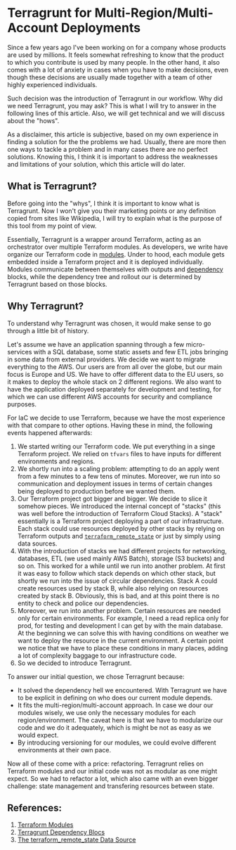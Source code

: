 # Terragrunt for Multi-Region/Multi-Account Deployments

Since a few years ago I've been working on for a company whose products are used by millions. It feels somewhat refreshing to know that the product to which you contribute is used by many people. In the other hand, it also comes with a lot of anxiety in cases when you have to make decisions, even though these decisions are usually made together with a team of other highly experienced individuals.

Such decision was the introduction of Terragrunt in our workflow. Why did we need Terragrunt, you may ask? This is what I will try to answer in the following lines of this article. Also, we will get technical and we will discuss about the "hows".

As a disclaimer, this article is subjective, based on my own experience in finding a solution for the the problems we had. Usually, there are more then one ways to tackle a problem and in many cases there are no perfect solutions. Knowing this, I think it is important to address the weaknesses and limitations of your solution, which this article will do later.

## What is Terragrunt?

Before going into the "whys", I think it is important to know what is Terragrunt. Now I won't give you their marketing points or any definition copied from sites like Wikipedia, I will try to explain what is the purpose of this tool from my point of view.

Essentially, Terragrunt is a wrapper around Terraform, acting as an orchestrator over multiple Terraform modules. As developers, we write have organize our Terraform code in [modules](https://developer.hashicorp.com/terraform/language/modules). Under to hood, each module gets embedded inside a Terraform project and it is deployed individually. Modules communicate between themselves with outputs and [dependency](https://terragrunt.gruntwork.io/docs/reference/config-blocks-and-attributes/#dependency) blocks, while the dependency tree and rollout our is determined by Terragrunt based on those blocks.

## Why Terragrunt?

To understand why Terragrunt was chosen, it would make sense to go through a little bit of history. 

Let's assume we have an application spanning through a few micro-services with a SQL database, some static assets and few ETL jobs bringing in some data from external providers. We decide we want to migrate everything to the AWS. Our users are from all over the globe, but our main focus is Europe and US. We have to offer different data to the EU users, so it makes to deploy the whole stack on 2 different regions. We also want to have the application deployed separately for development and testing, for which we can use different AWS accounts for security and compliance purposes.

For IaC we decide to use Terraform, because we have the most experience with that compare to other options. Having these in mind, the following events happened afterwards:

1. We started writing our Terraform code. We put everything in a singe Terraform project. We relied on `tfvars` files to have inputs for different environments and regions.
1. We shortly run into a scaling problem: attempting to do an apply went from a few minutes to a few tens of minutes. Moreover, we run into so communication and deployment issues in terms of certain changes being deployed to production before we wanted them.
1. Our Terraform project got bigger and bigger. We decide to slice it somehow pieces. We introduced the internal concept of "stacks" (this was well before the introduction of Terraform Cloud Stacks). A "stack" essentially is a Terraform project deploying a part of our infrastructure. Each stack could use resources deployed by other stacks by relying on Terraform outputs and [`terraform_remote_state`](https://developer.hashicorp.com/terraform/language/state/remote-state-data) or just by simply using data sources.
1. With the introduction of stacks we had different projects for networking, databases, ETL (we used mainly AWS Batch), storage (S3 buckets) and so on. This worked for a while until we run into another problem. At first it was easy to follow which stack depends on which other stack, but shortly we run into the issue of circular dependencies. Stack A could create resources used by stack B, while also relying on resources created by stack B. Obviously, this is bad, and at this point there is no entity to check and police our dependencies.
1. Moreover, we run into another problem. Certain resources are needed only for certain environments. For example, I need a read replica only for prod, for testing and development I can get by with the main database. At the beginning we can solve this with having conditions on weather we want to deploy the resource in the current environment. A certain point we notice that we have to place these conditions in many places, adding a lot of complexity baggage to our infrastructure code.
1. So we decided to introduce Terragrunt. 

To answer our initial question, we chose Terragrunt because:
- It solved the dependency hell we encountered. With Terragrunt we have to be explicit in defining on who does our current module depends.
- It fits the multi-region/multi-account approach. In case we dour our modules wisely, we use only the necessary modules for each region/environment. The caveat here is that we have to modularize our code and we do it adequately, which is might be not as easy as we would expect.
- By introducing versioning for our modules, we could evolve different environments at their own pace.

Now all of these come with a price: refactoring. Terragrunt relies on Terraform modules and our initial code was not as modular as one might expect. So we had to refactor a lot, which also came with an even bigger challenge: state management and transfering resources between state.


## References:

1. [Terraform Modules](https://developer.hashicorp.com/terraform/language/modules)
1. [Terragrunt Dependency Blocs](https://terragrunt.gruntwork.io/docs/reference/config-blocks-and-attributes/#dependency)
1. [The terraform_remote_state Data Source](https://developer.hashicorp.com/terraform/language/state/remote-state-data)
